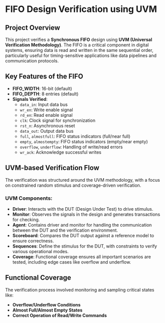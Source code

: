 # FIFO Design Verification using UVM

## Project Overview
This project verifies a **Synchronous FIFO** design using **UVM (Universal Verification Methodology)**. The FIFO is a critical component in digital systems, ensuring data is read and written in the same sequential order, particularly useful for timing-sensitive applications like data pipelines and communication protocols.

## Key Features of the FIFO
- **FIFO_WIDTH**: 16-bit (default)
- **FIFO_DEPTH**: 8 entries (default)
- **Signals Verified**:
  - `data_in`: Input data bus
  - `wr_en`: Write enable signal
  - `rd_en`: Read enable signal
  - `clk`: Clock signal for synchronization
  - `rst_n`: Asynchronous reset
  - `data_out`: Output data bus
  - `full`, `almostfull`: FIFO status indicators (full/near full)
  - `empty`, `almostempty`: FIFO status indicators (empty/near empty)
  - `overflow`, `underflow`: Handling of write/read errors
  - `wr_ack`: Acknowledge successful writes

## UVM-based Verification Flow
The verification was structured around the UVM methodology, with a focus on constrained random stimulus and coverage-driven verification.

### UVM Components:
- **Driver**: Interacts with the DUT (Design Under Test) to drive stimulus.
- **Monitor**: Observes the signals in the design and generates transactions for checking.
- **Agent**: Contains driver and monitor for handling the communication between the DUT and the verification environment.
- **Scoreboard**: Compares the DUT output against a reference model to ensure correctness.
- **Sequences**: Define the stimulus for the DUT, with constraints to verify various operational modes.
- **Coverage**: Functional coverage ensures all important scenarios are tested, including edge cases like overflow and underflow.

## Functional Coverage
The verification process involved monitoring and sampling critical states like:
- **Overflow/Underflow Conditions**
- **Almost Full/Almost Empty States**
- **Correct Operation of Read/Write Commands**
